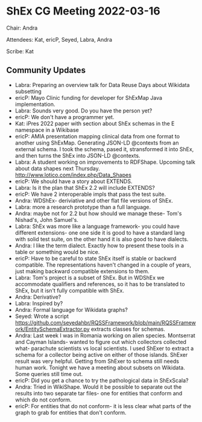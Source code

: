# ShEx CG Meeting 2022-03-16

Chair: Andra

Attendees: Kat, ericP, Seyed, Labra, Andra
    
Scribe: Kat

## Community Updates
* Labra: Preparing an overview talk for Data Reuse Days about Wikidata subsetting
* ericP: Mayo Clinic funding for developer for ShExMap Java implementation. 
* Labra: Sounds very good. Do you have the person yet?
* ericP: We don't have a programmer yet.
* Kat: iPres 2022 paper with section about ShEx schemas in the E namespace in a Wikibase
* ericP: AMIA presentation mapping clinical data from one format to another using ShExMap. Generating JSON-LD @contexts from an external schema. I took the schema, pased it, stransformed it into ShEx, and then turns the ShEx into JSON-LD @contexts. 
* Labra: A student working on improvements to RDFShape. Upcoming talk about data shapes next Thursday. http://www.lotico.com/index.php/Data_Shapes
* ericP: We should have a story about EXTENDS. 
* Labra: Is it the plan that ShEx 2.2 will include EXTENDS?
* ericP: We have 2 interoperable impls that pass the test suite.
* Andra: WDShEx- deriviative and other flat file versions of ShEx.
* Labra: more a research prototype than a full language.
* Andra: maybe not for 2.2 but how should we manage these- Tom's Nishad's, John Samuel's.
* Labra: ShEx was more like a language framework- you could have different extensions- one one side it is good to have a standard lang with solid test suite, on the other hand it is also good to have dialects. 
* Andra: I like the term dialect. Exactly how to present these tools in a table or something would be nice. 
* ericP: Have to be careful to state ShEx itself is stable or backwrd compatible. The representations haven't changed in a couple of years, just making backward compatible extensions to them.
* Labra: Tom's project is a subset of ShEx. But in WDShEx we accommodate qualifiers and references, so it has to be translated to ShEx, but it isn't fully compatible with ShEx. 
* Andra: Derivative?
* Labra: Inspired by?
* Andra: Formal language for Wikidata graphs?
* Seyed: Wrote a script https://github.com/seyedahbr/RQSSFramework/blob/main/RQSSFramework/EntitySchemaExtractor.py extracts classes for schemas. 
* Andra: Last week I was in Romania working on alien species. Montserrat and Cayman Islands- wanted to figure out which collectors collected what- parachute scientists vs local scientists. I used ShExer to extract a schema for a collector being active on either of those islands. ShExer result was very helpful. Getting from ShExer to schema still needs human work. Tonight we have a meeting about subsets on Wikidata. Some queries still time out. 
* ericP: Did you get a chance to try the pathological data in ShExScala?
* Andra: Tried in WikiShape. Would it be possible to separate out the results into two separate tar files- one for entities that conform and which do not conform.
* ericP: For entities that do not conform- it is less clear what parts of the graph to grab for entities that don't conform.
